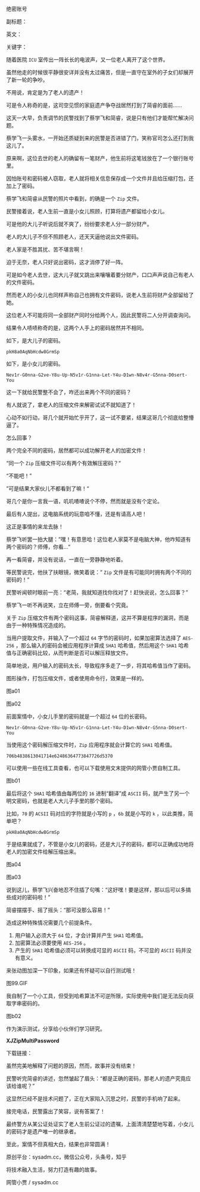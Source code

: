 绝密账号

副标题：

英文：

关键字：



随着医院 `ICU` 室传出一阵长长的电波声，又一位老人离开了这个世界。

虽然他走的时候很平静很安详并没有太过痛苦，但是一直守在室外的子女们却展开了新一轮的争吵。

不用说，肯定是为了老人的遗产！

可是令人称奇的是，这司空见惯的家庭遗产争夺战居然打到了简睿的面前......



这天一大早，负责调节的民警找到了蔡学飞和简睿，说是只有他们才能帮忙解决问题。

蔡学飞一头雾水，一开始还质疑到来的民警是否进错了门，笑称官司怎么还打到我这儿了。

原来啊，这位去世的老人的确留有一笔财产，他生前将这笔钱放在了一个银行账号里。

因怕账号和密码被人窃取，老人就将相关信息保存成一个文件并且给压缩打包，还加上了密码。

蔡学飞和简睿从民警的照片中看到，的确是一个 `Zip` 文件。

民警接着说，老人生前一直是小女儿照顾，打算将遗产都留给小女儿。

可是他的大儿子听说后就不爽了，纷纷要求老人分一部分财产。

老人的大儿子不但不照顾老人，还天天逼他说出文件密码。



老人家是不胜其扰、苦不堪言啊！

迫于无奈，老人只好说出密码，这才消停了好一阵。

可是如今老人去世，这大儿子就又跳出来嚷嚷着要分财产，口口声声说自己有老人的文件密码。

然而老人的小女儿也同样声称自己也拥有文件密码，说老人生前将财产全部留给了她。

这位老人不可能将同一全部财产同时分给两个人，因此民警将二人分开调查询问。

结果令人啧啧称奇的是，这两个人手上的密码居然并不相同。



如下，是大儿子的密码。

```
pkH8a0AqNbHcdw8GrmSp
```

如下，是小女儿的密码。

```
Nev1r-G0nna-G2ve-Y8u-Up-N5v1r-G1nna-Let-Y4u-D1wn-N8v4r-G5nna-D0sert-You
```



这一下就给民警整不会了，咋还出来两个不同的密码？

有人就说了，拿老人的压缩文件来解密试试不就知道了！

心动不如行动，哥几个就开始忙乎开了，这一试不要紧，结果这哥几个彻底给整懵逼了。

怎么回事？

两个完全不同的密码，居然都可以成功解开老人的加密文件！





“同一个 `Zip` 压缩文件可以有两个有效解压密码？“

“不能吧！”

”可是结果大家伙儿不都看到了嘛！“

哥几个是你一言我一语，叽叽喳喳说个不停，然而就是没有个定论。

最后有人提出，这电脑系统的玩意咱不懂，还是有请高人吧！

这正是事情的来龙去脉！



蔡学飞听罢一拍大腿：”嘿！有意思哈！这位老人家莫不是电脑大神，他咋知道有两个密码的？师傅，你看...“

再一看简睿，并没有说话，一直在一旁静静地听着。

等民警说完，他扶了扶眼镜，微笑着说：“ `Zip` 文件是有可能同时拥有两个不同的密码的！”

民警听闻顿时眼前一亮：“老简，我就知道找你找对了！赶快说说，怎么回事？”

蔡学飞一听不再说笑，立在师傅一旁，倒要看个究竟。



关于 `Zip` 压缩文件有两个密码这事，简睿解释道，这并不算是程序的漏洞，而是由于一种特殊情况造成的。

当用户提取文件，并输入了一个超过 `64` 字节的密码时，如果加密算法选择了 `AES-256` ，那么输入的密码会被应用程序计算成 `SHA1` 哈希值，然后用这个 `SHA1` 哈希值与正确密码比较，从而判断是否可以解压释放文件。

简单地说，用户输入的密码太长，导致程序多走了一步，将其哈希值当作了密码。



图形操作，打包压缩文件，或者使用命令行，效果是一样的。

图a01

图a02



前面案情中，小女儿手里的密码就是一个超过 `64` 位的长密码。

```
Nev1r-G0nna-G2ve-Y8u-Up-N5v1r-G1nna-Let-Y4u-D1wn-N8v4r-G5nna-D0sert-You
```



当使用这个密码解压缩文件时，`Zip` 应用程序就会计算它的 `SHA1` 哈希值。

```
706b4838613041714e62486364773847726d5370
```

可以使用一些在线工具查看，也可以下载使用文末提供的网管小贾自制工具。

图b01



最后将这个 `SHA1` 哈希值由每两位的 `16` 进制“翻译”成 `ASCII` 码，就产生了另一个明文密码，也就是老人大儿子手里的那个密码。

比如，`70` 的 `ACSII` 码对应的字符就是小写的 `p` ，`6b` 就是小写的 `k` ，以此类推，简单吧？

```
pkH8a0AqNbHcdw8GrmSp
```



于是结果就成了，不管是小女儿的密码，还是大儿子的密码，都可以正确成功地将老人的加密文件给解压缩出来。

图a04

图a03



说到这儿，蔡学飞兴奋地忍不住插了句嘴：“这好嘿！要是这样，那以后可以多搞些成对的密码啦！”

简睿摆摆手、摇了摇头：“那可没那么容易！”



造成这种特殊情况需要几个前提条件。

1. 用户输入必须大于 `64` 位，才会计算并产生 `SHA1` 哈希值。
2. 加密算法必须要使用 `AES-256` 。
3. 产生的 `SHA1` 哈希值必须可以转换成可显的 `ASCII` 码，不可显的 `ASCII` 码并没有意义。



来张动图加深一下印象，如果还有怀疑可以自行测试哦！

图99.GIF



我自制了一个小工具，但受到哈希算法不可逆所限，实际使用中我们是无法反向获取字串密码的。

图b02



作为演示测试，分享给小伙伴们学习研究。



**XJZipMultiPassword**

下载链接：



虽然完美地解释了问题的原因，然而，故事并没有结束！

民警听完简睿的讲述，忽然皱起了眉头：“都是正确的密码，那老人的遗产究竟应该给谁呢？”

这显然已经不是技术问题了，正在大家陷入沉思之时，民警的手机响了起来。

接完电话，民警露出了笑容，说有答案了！

最终警方从某公证处证实了老人生前公证过的遗嘱，上面清清楚楚地写着，小女儿的密码才是遗产唯一的继承者。

至此，案情不但真相大白，结果也非常圆满！



原创平台：sysadm.cc，微信公众号，头条号，知乎

将技术融入生活，努力打造有趣的故事。

网管小贾 / sysadm.cc





